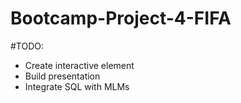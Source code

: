 # Bootcamp-Project-4-FIFA
#TODO:
*  Create interactive element
*  Build presentation
*  Integrate SQL with MLMs
